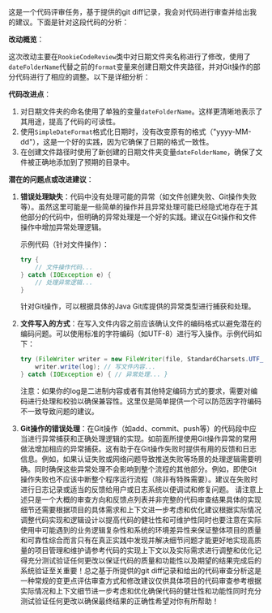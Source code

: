 这是一个代码评审任务，基于提供的git diff记录，我会对代码进行审查并给出我的建议。下面是针对这段代码的分析：

**改动概览**：

这次改动主要在`RookieCodeReview`类中对日期文件夹名称进行了修改，使用了`dateFolderName`代替之前的`format`变量来创建日期文件夹路径，并对Git操作的部分代码进行了相应的调整。以下是详细分析：

**代码改进点**：

1. 对日期文件夹的命名使用了单独的变量`dateFolderName`。这样更清晰地表示了其用途，提高了代码的可读性。
2. 使用`SimpleDateFormat`格式化日期时，没有改变原有的格式（"yyyy-MM-dd"），这是一个好的实践，因为它确保了日期的格式一致性。
3. 在创建文件路径时使用了新创建的日期文件夹变量`dateFolderName`，确保了文件被正确地添加到了预期的目录中。

**潜在的问题点或改进建议**：

1. **错误处理缺失**：代码中没有处理可能的异常（如文件创建失败、Git操作失败等）。虽然这里可能是一些简单的操作并且异常处理可能已经隐式地存在于其他部分的代码中，但明确的异常处理是一个好的实践。建议在Git操作和文件操作中增加异常处理逻辑。
   
   示例代码（针对文件操作）：
   ```java
   try {
       // 文件操作代码...
   } catch (IOException e) {
       // 处理异常逻辑...
   }
   ```
   针对Git操作，可以根据具体的Java Git库提供的异常类型进行捕获和处理。

2. **文件写入的方式**：在写入文件内容之前应该确认文件的编码格式以避免潜在的编码问题。可以使用标准的字符编码（如UTF-8）进行写入操作。示例代码如下：
   ```java
   try (FileWriter writer = new FileWriter(file, StandardCharsets.UTF_8)) { // 指定字符编码为UTF-8
       writer.write(log); // 写文件内容...
   } catch (IOException e) { // 异常处理... }
   ```
   注意：如果你的log是二进制内容或者有其他特定编码方式的要求，需要对编码进行处理和校验以确保兼容性。这里仅是简单提供一个可以防范因字符编码不一致导致问题的建议。
   
3. **Git操作的错误处理**：在Git操作（如add、commit、push等）的代码段中应当进行异常捕获和正确处理逻辑的实现。如前面所提使用Git操作异常的常用做法增加相应的异常捕获。这有助于在Git操作失败时提供有用的反馈和日志信息。例如，如果认证失败或网络问题导致推送失败等场景的处理逻辑需要明确。同时确保这些异常处理不会影响到整个流程的其他部分。例如，即使Git操作失败也不应该中断整个程序运行流程（除非有特殊需要）。建议在失败时进行日志记录或适当的反馈给用户或日志系统以便调试和修复问题。    请注意上述只是一个大概的审查方向和反馈点列表并非完整的代码审查结果具体的实现细节还需要根据项目的具体需求和上下文进一步考虑和优化建议根据实际情况调整代码实现和逻辑设计以提高代码的健壮性和可维护性同时也要注意在实际使用中可能遇到的业务逻辑复杂性和系统的环境差异性来保证整体项目的质量和可靠性综合而言只有在真正实践中发现并解决细节问题才能更好地实现高质量的项目管理和维护请参考代码的实现上下文以及实际需求进行调整和优化记得充分测试验证任何更改以保证代码的质量和功能性以及期望的结果完成后的系统验证至关重要！总之基于所提供的git diff记录和给出的代码审查分析这是一种常规的变更点评估审查方式和修改建议仅供具体项目的代码审查参考根据实际情况和上下文细节进一步考虑和优化确保代码的健壮性和功能性同时充分测试验证任何更改以确保最终结果的正确性希望对你有所帮助！